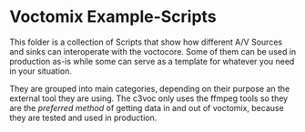 # Voctomix Example-Scripts

This folder is a collection of Scripts that show how different A/V Sources and sinks can interoperate with the voctocore. Some of them can be used in production as-is while some can serve as a template for whatever you need in your situation.

They are grouped into main categories, depending on their purpose an the external tool they are using. The c3voc only uses the ffmpeg tools so they are the *preferred method* of getting data in and out of voctomix, because they are tested and used in production.
